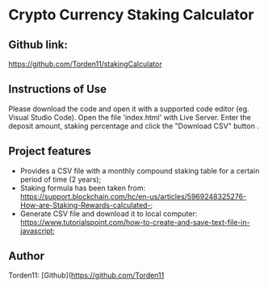 

# Crypto Currency Staking Calculator

## Github link: 
https://github.com/Torden11/stakingCalculator


## Instructions of Use

Please download the code and open it with a supported code editor (eg. Visual Studio Code).
Open the file 'index.html' with Live Server.
Enter the deposit amount, staking percentage and  click the "Download CSV" button .



## Project features
-   Provides a CSV file with a monthly compound staking table for a certain period of time (2 years);
-   Staking formula has been taken from: https://support.blockchain.com/hc/en-us/articles/5969248325276-How-are-Staking-Rewards-calculated-;
-   Generate CSV file and download it to local computer: https://www.tutorialspoint.com/how-to-create-and-save-text-file-in-javascript;

## Author

Torden11: [Github](https://github.com/Torden11
